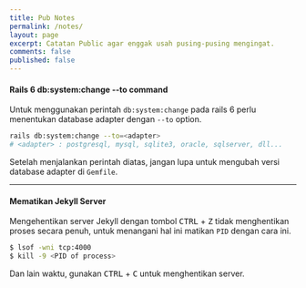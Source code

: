 ```yaml
---
title: Pub Notes
permalink: /notes/
layout: page
excerpt: Catatan Public agar enggak usah pusing-pusing mengingat.
comments: false
published: false
---
```


#### Rails 6 db:system:change --to command

Untuk menggunakan perintah `db:system:change` pada rails 6 perlu menentukan database adapter dengan `--to` option.

```bash
rails db:system:change --to=<adapter>
# <adapter> : postgresql, mysql, sqlite3, oracle, sqlserver, dll...
```

Setelah menjalankan perintah diatas, jangan lupa untuk mengubah versi database adapter di `Gemfile`.

---

#### Mematikan Jekyll Server

Mengehentikan server Jekyll dengan tombol <kbd>CTRL</kbd> + <kbd>Z</kbd> tidak menghentikan proses secara penuh, untuk menangani hal ini matikan `PID` dengan cara ini.

```bash
$ lsof -wni tcp:4000
$ kill -9 <PID of process>
```

Dan lain waktu, gunakan <kbd>CTRL</kbd> + <kbd>C</kbd> untuk menghentikan server.
